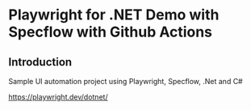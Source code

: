 # Playwright for .NET Demo with Specflow with Github Actions

## Introduction

Sample UI automation project using Playwright, Specflow, .Net and C#

https://playwright.dev/dotnet/

